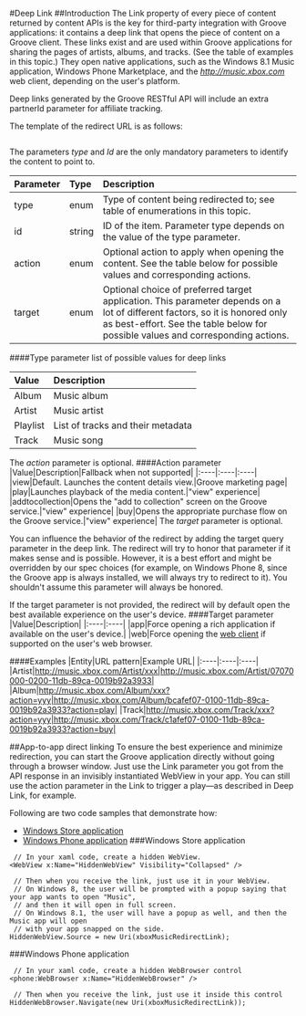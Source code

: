 #Deep Link
##Introduction
The Link property of every piece of content returned by content APIs is the key for third-party integration with Groove applications: it contains a deep link that opens the piece of content on a Groove client. These links exist and are used within Groove applications for sharing the pages of artists, albums, and tracks. (See the table of examples in this topic.) They open native applications, such as the Windows 8.1 Music application, Windows Phone Marketplace, and the *http://music.xbox.com* web client, depending on the user's platform.   

Deep links generated by the Groove RESTful API will include an extra partnerId parameter for affiliate tracking.  
 
The template of the redirect URL is as follows:   
 
```http://music.xbox.com/{type}/{Id}?action={action}&target={target}
```

The parameters *type* and *Id* are the only mandatory parameters to identify the content to point to.  
 
|Parameter|Type|Description|
|:----|:----|:----|
|type|enum|Type of content being redirected to; see table of enumerations in this topic.|
|id|string|ID of the item. Parameter type depends on the value of the type parameter.|
|action|enum|Optional action to apply when opening the content. See the table below for possible values and corresponding actions. |
|target|enum|Optional choice of preferred target application. This parameter depends on a lot of different factors, so it is honored only as best-effort. See the table below for possible values and corresponding actions.|

####Type parameter list of possible values for deep links   

|Value|Description|
|:----|:----|
|Album|Music album|
|Artist|Music artist|
|Playlist|List of tracks and their metadata|
|Track|Music song|


The *action* parameter is optional.
####Action parameter 
|Value|Description|Fallback when not supported|
|:----|:----|:----|
|view|Default. Launches the content details view.|Groove marketing page|
|play|Launches playback of the media content.|"view" experience|
|addtocollection|Opens the "add to collection" screen on the Groove service.|"view" experience|
|buy|Opens the appropriate purchase flow on the Groove service.|"view" experience|
The *target* parameter is optional.  

You can influence the behavior of the redirect by adding the target query parameter in the deep link. The redirect will try to honor that parameter if it makes sense and is possible. However, it is a best effort and might be overridden by our spec choices (for example, on Windows Phone 8, since the Groove app is always installed, we will always try to redirect to it). You shouldn't assume this parameter will always be honored.
  
  If the target parameter is not provided, the redirect will by default open the best available experience on the user's device.
####Target parameter 
|Value|Description|
|:----|:----|
|app|Force opening a rich application if available on the user's device.|
|web|Force opening the [web client](http://www.music.microsoft.com) if supported on the user's web browser.

####Examples 
|Entity|URL pattern|Example URL|
|:----|:----|:----|
|Artist|http://music.xbox.com/Artist/xxx|http://music.xbox.com/Artist/07070000-0200-11db-89ca-0019b92a3933|
|Album|http://music.xbox.com/Album/xxx?action=yyy|http://music.xbox.com/Album/bcafef07-0100-11db-89ca-0019b92a3933?action=play|
|Track|http://music.xbox.com/Track/xxx?action=yyy|http://music.xbox.com/Track/c1afef07-0100-11db-89ca-0019b92a3933?action=buy|

##App-to-app direct linking
To ensure the best experience and minimize redirection, you can start the Groove application directly without going through a browser window. Just use the Link parameter you got from the API response in an invisibly instantiated WebView in your app. You can still use the action parameter in the Link to trigger a play—as described in Deep Link, for example.  

Following are two code samples that demonstrate how:    

+ [Windows Store application](#windows-store-application)  
+ [Windows Phone application](#windows-phone-application)
###Windows Store application
```
 // In your xaml code, create a hidden WebView.
<WebView x:Name="HiddenWebView" Visibility="Collapsed" />

 // Then when you receive the link, just use it in your WebView.
 // On Windows 8, the user will be prompted with a popup saying that your app wants to open "Music", 
 // and then it will open in full screen.
 // On Windows 8.1, the user will have a popup as well, and then the Music app will open 
 // with your app snapped on the side.
HiddenWebView.Source = new Uri(xboxMusicRedirectLink);
``` 

###Windows Phone application
```
 // In your xaml code, create a hidden WebBrowser control
<phone:WebBrowser x:Name="HiddenWebBrowser" />

 // Then when you receive the link, just use it inside this control
HiddenWebBrowser.Navigate(new Uri(xboxMusicRedirectLink));
```
